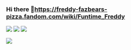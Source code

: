 ### Hi there 👋https://freddy-fazbears-pizza.fandom.com/wiki/Funtime_Freddy
<div>
<a href="https://www.youtube.com/channel/UCVKF42oTnfU-mWaD-An11Dg"><img src="https://heedybaron.com/yt-2.gif" target="_blank"></a>
<a href="https://www.facebook.com/profile.php?id=100074656969864" target="_blank"><img src="https://i.pinimg.com/originals/bc/60/2f/bc602f36b03180016436ab07c0ebee6d.gif" target="_blank"></a>
<a href="https://steamcommunity.com/profiles/76561199221454094/" target="_blank"><img src="https://i.pinimg.com/originals/53/f9/1a/53f91aee8389435c0fff59d7bf46489b.png" target="_blank"></a>
</div>

<a href="https://freddy-fazbears-pizza.fandom.com/wiki/Funtime_Freddy" target="_blank"><img src="https://user-images.githubusercontent.com/110292754/181917714-923a4364-9a05-4ae5-b7ee-87421f327561.gif" target="_blank"></a>
